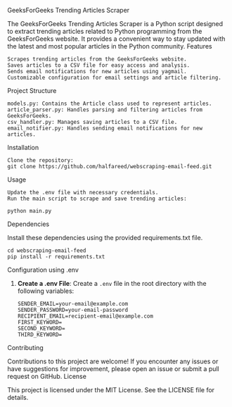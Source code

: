 GeeksForGeeks Trending Articles Scraper

The GeeksForGeeks Trending Articles Scraper is a Python script designed to extract trending articles related to Python programming from the GeeksForGeeks website. It provides a convenient way to stay updated with the latest and most popular articles in the Python community.
Features


    Scrapes trending articles from the GeeksForGeeks website.
    Saves articles to a CSV file for easy access and analysis.
    Sends email notifications for new articles using yagmail.
    Customizable configuration for email settings and article filtering.
    
Project Structure

    models.py: Contains the Article class used to represent articles.
    article_parser.py: Handles parsing and filtering articles from GeeksForGeeks.
    csv_handler.py: Manages saving articles to a CSV file.
    email_notifier.py: Handles sending email notifications for new articles.

Installation

    Clone the repository:
    git clone https://github.com/halfareed/webscraping-email-feed.git

Usage

    Update the .env file with necessary credentials.
    Run the main script to scrape and save trending articles:

    python main.py

Dependencies

Install these dependencies using the provided requirements.txt file.

    cd webscraping-email-feed
    pip install -r requirements.txt

Configuration using .env

1. **Create a .env File**:
   Create a `.env` file in the root directory with the following variables:
   ```env
   SENDER_EMAIL=your-email@example.com
   SENDER_PASSWORD=your-email-password
   RECIPIENT_EMAIL=recipient-email@example.com
   FIRST_KEYWORD=
   SECOND_KEYWORD=
   THIRD_KEYWORD=

Contributing

Contributions to this project are welcome! If you encounter any issues or have suggestions for improvement, please open an issue or submit a pull request on GitHub.
License

This project is licensed under the MIT License. See the LICENSE file for details.
